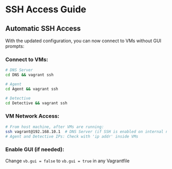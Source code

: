 # SSH Access Guide

## Automatic SSH Access
With the updated configuration, you can now connect to VMs without GUI prompts:

### Connect to VMs:
```bash
# DNS Server
cd DNS && vagrant ssh

# Agent
cd Agent && vagrant ssh  

# Detective
cd Detective && vagrant ssh
```

### VM Network Access:
```bash
# From host machine, after VMs are running:
ssh vagrant@192.168.10.1  # DNS Server (if SSH is enabled on internal network)
# Agent and Detective IPs: Check with 'ip addr' inside VMs
```

### Enable GUI (if needed):
Change `vb.gui = false` to `vb.gui = true` in any Vagrantfile